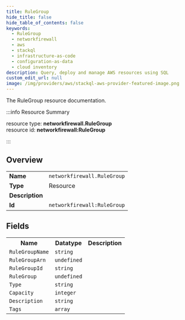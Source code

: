 ```yaml
---
title: RuleGroup
hide_title: false
hide_table_of_contents: false
keywords:
  - RuleGroup
  - networkfirewall
  - aws
  - stackql
  - infrastructure-as-code
  - configuration-as-data
  - cloud inventory
description: Query, deploy and manage AWS resources using SQL
custom_edit_url: null
image: /img/providers/aws/stackql-aws-provider-featured-image.png
---
```

The RuleGroup resource documentation.

:::info Resource Summary

<div class="row">
<div class="providerDocColumn">
<span>resource type:&nbsp;<b>networkfirewall.RuleGroup</b></span><br />
<span>resource id:&nbsp;<b>networkfirewall:RuleGroup</b></span><br />
</div>
</div>

:::

## Overview
<table><tbody>
<tr><td><b>Name</b></td><td><code>networkfirewall.RuleGroup</code></td></tr>
<tr><td><b>Type</b></td><td>Resource</td></tr>
<tr><td><b>Description</b></td><td></td></tr>
<tr><td><b>Id</b></td><td><code>networkfirewall:RuleGroup</code></td></tr>
</tbody></table>

## Fields
<table><tbody>
<tr><th>Name</th><th>Datatype</th><th>Description</th></tr>
<tr><td><code>RuleGroupName</code></td><td><code>string</code></td><td></td></tr><tr><td><code>RuleGroupArn</code></td><td><code>undefined</code></td><td></td></tr><tr><td><code>RuleGroupId</code></td><td><code>string</code></td><td></td></tr><tr><td><code>RuleGroup</code></td><td><code>undefined</code></td><td></td></tr><tr><td><code>Type</code></td><td><code>string</code></td><td></td></tr><tr><td><code>Capacity</code></td><td><code>integer</code></td><td></td></tr><tr><td><code>Description</code></td><td><code>string</code></td><td></td></tr><tr><td><code>Tags</code></td><td><code>array</code></td><td></td></tr>
</tbody></table>